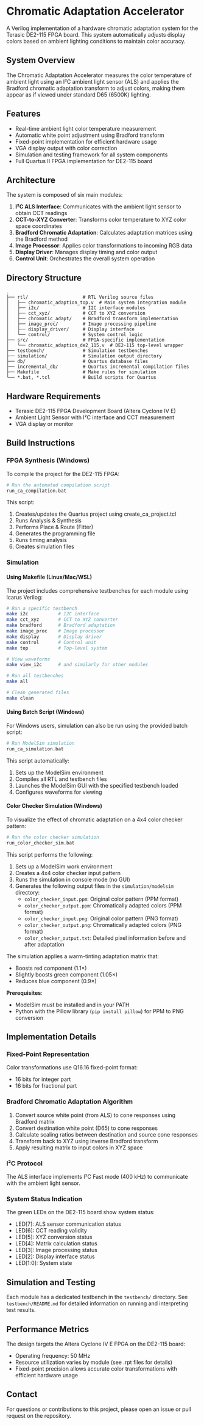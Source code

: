 # Chromatic Adaptation Accelerator

A Verilog implementation of a hardware chromatic adaptation system for the Terasic DE2-115 FPGA board. This system automatically adjusts display colors based on ambient lighting conditions to maintain color accuracy.

## System Overview

The Chromatic Adaptation Accelerator measures the color temperature of ambient light using an I²C ambient light sensor (ALS) and applies the Bradford chromatic adaptation transform to adjust colors, making them appear as if viewed under standard D65 (6500K) lighting.

## Features

- Real-time ambient light color temperature measurement
- Automatic white point adjustment using Bradford transform
- Fixed-point implementation for efficient hardware usage
- VGA display output with color correction
- Simulation and testing framework for all system components
- Full Quartus II FPGA implementation for DE2-115 board

## Architecture

The system is composed of six main modules:

1. **I²C ALS Interface**: Communicates with the ambient light sensor to obtain CCT readings
2. **CCT-to-XYZ Converter**: Transforms color temperature to XYZ color space coordinates
3. **Bradford Chromatic Adaptation**: Calculates adaptation matrices using the Bradford method
4. **Image Processor**: Applies color transformations to incoming RGB data
5. **Display Driver**: Manages display timing and color output
6. **Control Unit**: Orchestrates the overall system operation

## Directory Structure

```
.
├── rtl/                    # RTL Verilog source files
│   ├── chromatic_adaption_top.v  # Main system integration module
│   ├── i2c/                # I2C interface modules
│   ├── cct_xyz/            # CCT to XYZ conversion
│   ├── chromatic_adapt/    # Bradford transform implementation
│   ├── image_proc/         # Image processing pipeline
│   ├── display_driver/     # Display interface
│   └── control/            # System control logic
├── src/                    # FPGA-specific implementation
│   └── chromatic_adaption_de2_115.v  # DE2-115 top-level wrapper
├── testbench/              # Simulation testbenches
├── simulation/             # Simulation output directory
├── db/                     # Quartus database files
├── incremental_db/         # Quartus incremental compilation files
├── Makefile                # Make rules for simulation
└── *.bat, *.tcl            # Build scripts for Quartus
```

## Hardware Requirements

- Terasic DE2-115 FPGA Development Board (Altera Cyclone IV E)
- Ambient Light Sensor with I²C interface and CCT measurement
- VGA display or monitor

## Build Instructions

### FPGA Synthesis (Windows)

To compile the project for the DE2-115 FPGA:

```bash
# Run the automated compilation script
run_ca_compilation.bat
```

This script:
1. Creates/updates the Quartus project using create_ca_project.tcl
2. Runs Analysis & Synthesis
3. Performs Place & Route (Fitter)
4. Generates the programming file
5. Runs timing analysis
6. Creates simulation files

### Simulation

#### Using Makefile (Linux/Mac/WSL)

The project includes comprehensive testbenches for each module using Icarus Verilog:

```bash
# Run a specific testbench
make i2c           # I2C interface
make cct_xyz       # CCT to XYZ converter
make bradford      # Bradford adaptation
make image_proc    # Image processor
make display       # Display driver
make control       # Control unit
make top           # Top-level system

# View waveforms
make view_i2c      # and similarly for other modules

# Run all testbenches
make all

# Clean generated files
make clean
```

#### Using Batch Script (Windows)

For Windows users, simulation can also be run using the provided batch script:

```bash
# Run ModelSim simulation
run_ca_simulation.bat
```

This script automatically:
1. Sets up the ModelSim environment
2. Compiles all RTL and testbench files
3. Launches the ModelSim GUI with the specified testbench loaded
4. Configures waveforms for viewing

#### Color Checker Simulation (Windows)

To visualize the effect of chromatic adaptation on a 4x4 color checker pattern:

```bash
# Run the color checker simulation
run_color_checker_sim.bat
```

This script performs the following:
1. Sets up a ModelSim work environment
2. Creates a 4x4 color checker input pattern
3. Runs the simulation in console mode (no GUI)
4. Generates the following output files in the `simulation/modelsim` directory:
   - `color_checker_input.ppm`: Original color pattern (PPM format)
   - `color_checker_output.ppm`: Chromatically adapted colors (PPM format)
   - `color_checker_input.png`: Original color pattern (PNG format)
   - `color_checker_output.png`: Chromatically adapted colors (PNG format)
   - `color_checker_output.txt`: Detailed pixel information before and after adaptation

The simulation applies a warm-tinting adaptation matrix that:
- Boosts red component (1.1×)
- Slightly boosts green component (1.05×)
- Reduces blue component (0.9×)

**Prerequisites**: 
- ModelSim must be installed and in your PATH
- Python with the Pillow library (`pip install pillow`) for PPM to PNG conversion

## Implementation Details

### Fixed-Point Representation

Color transformations use Q16.16 fixed-point format:
- 16 bits for integer part
- 16 bits for fractional part

### Bradford Chromatic Adaptation Algorithm

1. Convert source white point (from ALS) to cone responses using Bradford matrix
2. Convert destination white point (D65) to cone responses
3. Calculate scaling ratios between destination and source cone responses
4. Transform back to XYZ using inverse Bradford transform
5. Apply resulting matrix to input colors in XYZ space

### I²C Protocol

The ALS interface implements I²C Fast mode (400 kHz) to communicate with the ambient light sensor.

### System Status Indication

The green LEDs on the DE2-115 board show system status:
- LED[7]: ALS sensor communication status
- LED[6]: CCT reading validity
- LED[5]: XYZ conversion status
- LED[4]: Matrix calculation status
- LED[3]: Image processing status
- LED[2]: Display interface status
- LED[1:0]: System state

## Simulation and Testing

Each module has a dedicated testbench in the `testbench/` directory. See `testbench/README.md` for detailed information on running and interpreting test results.

## Performance Metrics

The design targets the Altera Cyclone IV E FPGA on the DE2-115 board:
- Operating frequency: 50 MHz
- Resource utilization varies by module (see .rpt files for details)
- Fixed-point precision allows accurate color transformations with efficient hardware usage

## Contact

For questions or contributions to this project, please open an issue or pull request on the repository.
